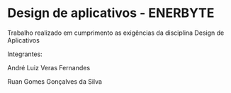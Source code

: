 # Design de aplicativos - ENERBYTE 

Trabalho realizado em cumprimento as exigências da disciplina Design de Aplicativos



Integrantes:

André Luiz Veras Fernandes

Ruan Gomes Gonçalves da Silva 
